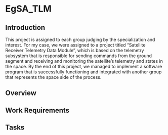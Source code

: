 # EgSA_TLM

## Introduction
This project is assigned to each group judging by the specialization and interest. For my case, we were assigned to a project titled “Satellite Receiver Telemetry Data Module”, which is based on the telemetry subsystem that is responsible for sending commands from the ground segment and receiving and monitoring the satellite’s telemetry and states in the space. By the end of this project, we managed to implement a software program that is successfully functioning and integrated with another group that represents the space side of the process. 

## Overview 

## Work Requirements 

## Tasks
